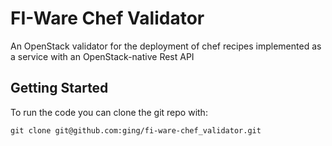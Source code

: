 # FI-Ware Chef Validator

An OpenStack validator for the deployment of chef recipes implemented as a service with an OpenStack-native Rest API
 
## Getting Started
To run the code you can clone the git repo with:

    git clone git@github.com:ging/fi-ware-chef_validator.git

